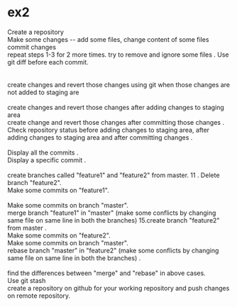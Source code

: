 # ex2
Create a repository 
<br />Make some changes -- add some files, change content of some files<br />
commit changes<br />
repeat steps 1-3 for 2 more times. try to remove and ignore some files . Use git diff before each commit.<br /><br /><br />
create changes and revert those changes using git when those changes are not added to staging are<br /><br />
create changes and revert those changes after adding changes to staging area<br />
create change and revert those changes after committing those changes .<br />
Check repository status before adding changes to staging area, after adding changes to staging area and after committing changes .<br /><br />
Display all the commits .<br />
Display a specific commit .<br /><br />
create branches called "feature1" and "feature2" from master. 11 . Delete branch "feature2".<br />
Make some commits on "feature1".<br /><br />
Make some commits on branch "master".<br />
merge branch "feature1" in "master" (make some conflicts by changing same file on same line in both the branches) 15.create branch "feature2" from master .<br />
Make some commits on "feature2".<br />
Make some commits on branch "master".<br />
rebase branch "master" in "feature2" (make some conflicts by changing same file on same line in both the branches) .<br /><br />
find the differences between "merge" and "rebase" in above cases.<br />
Use git stash<br />
create a repository on github for your working repository and push changes on remote repository.<br />
